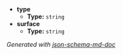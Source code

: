  - <b id="#/properties/type">type</b>
	 - **Type:** `string`
 - <b id="#/properties/surface">surface</b>
	 - **Type:** `string`

_Generated with [json-schema-md-doc](https://brianwendt.github.io/json-schema-md-doc/)_